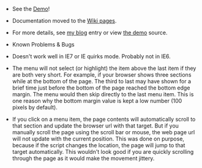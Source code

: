 * See the [Demo][1]!

* Documentation moved to the [Wiki pages][2].

* For more details, see [my blog][3] entry or view [the demo][1] source.

* Known Problems &amp; Bugs

 * Doesn't work well in IE7 or IE quirks mode. Probably not in IE6.
 * The menu will not select (or highlight) the item above the last item if they are both very short. For example, if your browser shows three sections while at the bottom of the page. The third to last may have shown for a brief time just before the bottom of the page reached the bottom edge margin. The menu would then skip directly to the last menu item. This is one reason why the bottom margin value is kept a low number (100 pixels by default).
 * If you click on a menu item, the page contents will automatically scroll to that section and update the browser url with that target. But if you manually scroll the page using the scroll bar or mouse, the web page url will not update with the current position. This was done on purpose, because if the script changes the location, the page will jump to that target automatically. This wouldn't look good if you are quickly scrolling through the page as it would make the movement jittery.

  [1]: http://mottie.github.com/visualNav/index.html
  [2]: https://github.com/Mottie/visualNav/wiki
  [3]: http://wowmotty.blogspot.com/2010/07/visual-navigation.html
